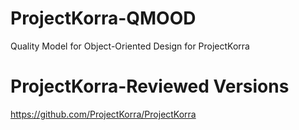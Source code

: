 # ProjectKorra-QMOOD
Quality Model for Object-Oriented Design for ProjectKorra 


# ProjectKorra-Reviewed Versions
https://github.com/ProjectKorra/ProjectKorra



